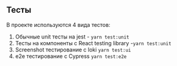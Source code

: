 ## Тесты

В проекте используются 4 вида тестов:

1. Обычные unit тесты на jest - `yarn test:unit`
2. Тесты на компоненты с React testing library -`yarn test:unit`
3. Screenshot тестирование с loki `yarn test:ui`
4. e2e тестирование с Cypress `yarn test:e2e`
